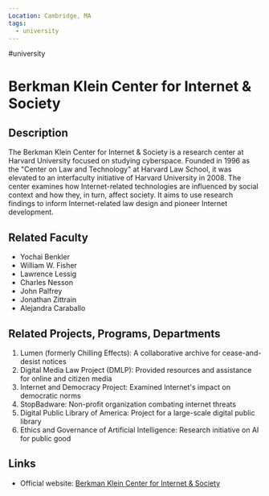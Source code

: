 ```yaml
---
Location: Cambridge, MA
tags:
  - university
---
```

#university

# Berkman Klein Center for Internet & Society

## Description

The Berkman Klein Center for Internet & Society is a research center at Harvard University focused on studying cyberspace. Founded in 1996 as the "Center on Law and Technology" at Harvard Law School, it was elevated to an interfaculty initiative of Harvard University in 2008. The center examines how Internet-related technologies are influenced by social context and how they, in turn, affect society. It aims to use research findings to inform Internet-related law design and pioneer Internet development.

## Related Faculty

- Yochai Benkler
- William W. Fisher
- Lawrence Lessig
- Charles Nesson
- John Palfrey
- Jonathan Zittrain
- Alejandra Caraballo

## Related Projects, Programs, Departments

1. Lumen (formerly Chilling Effects): A collaborative archive for cease-and-desist notices
2. Digital Media Law Project (DMLP): Provided resources and assistance for online and citizen media
3. Internet and Democracy Project: Examined Internet's impact on democratic norms
4. StopBadware: Non-profit organization combating internet threats
5. Digital Public Library of America: Project for a large-scale digital public library
6. Ethics and Governance of Artificial Intelligence: Research initiative on AI for public good

## Links

- Official website: [Berkman Klein Center for Internet & Society](https://cyber.harvard.edu/)
